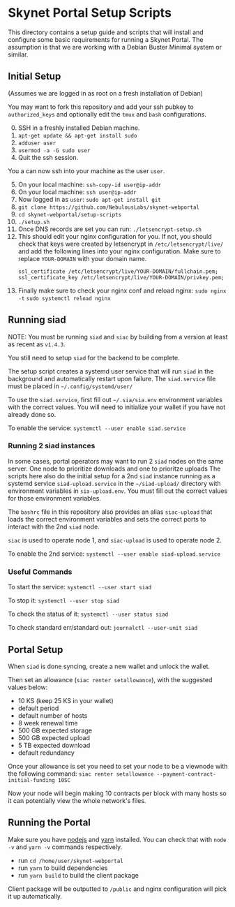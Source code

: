 # Skynet Portal Setup Scripts

This directory contains a setup guide and scripts that will install and
configure some basic requirements for running a Skynet Portal. The assumption is
that we are working with a Debian Buster Minimal system or similar.

## Initial Setup

(Assumes we are logged in as root on a fresh installation of Debian)

You may want to fork this repository and add your ssh pubkey to
`authorized_keys` and optionally edit the `tmux` and `bash` configurations.

0. SSH in a freshly installed Debian machine.
1. `apt-get update && apt-get install sudo`
1. `adduser user`
1. `usermod -a -G sudo user`
1. Quit the ssh session.

You a can now ssh into your machine as the user `user`.

5. On your local machine: `ssh-copy-id user@ip-addr`
6. On your local machine: `ssh user@ip-addr`
7. Now logged in as `user`: `sudo apt-get install git`
8. `git clone https://github.com/NebulousLabs/skynet-webportal`
9. `cd skynet-webportal/setup-scripts`
10. `./setup.sh`
11. Once DNS records are set you can run: `./letsencrypt-setup.sh`
12. This should edit your nginx configuration for you. If not, you should check
    that keys were created by letsencrypt in `/etc/letsencrypt/live/` and add
    the following lines into your nginx configuration. Make sure to replace
    `YOUR-DOMAIN` with your domain name.
    ```
    ssl_certificate /etc/letsencrypt/live/YOUR-DOMAIN/fullchain.pem;
    ssl_certificate_key /etc/letsencrypt/live/YOUR-DOMAIN/privkey.pem;
    ```
13. Finally make sure to check your nginx conf and reload nginx:
    `sudo nginx -t`
    `sudo systemctl reload nginx`

## Running siad

NOTE: You must be running `siad` and `siac` by building from a version at least
as recent as `v1.4.3`.

You still need to setup `siad` for the backend to be complete.

The setup script creates a systemd user service that will run `siad` in the
background and automatically restart upon failure. The `siad.service` file must
be placed in `~/.config/systemd/user/`

To use the `siad.service`, first fill out `~/.sia/sia.env` environment variables with the
correct values. You will need to initialize your wallet if you have not already
done so.

To enable the service: `systemctl --user enable siad.service`

### Running 2 siad instances
In some cases, portal operators may want to run 2 `siad` nodes on the same
server. One node to prioritize downloads and one to prioritze uploads The
scripts here also do the initial setup for a 2nd `siad` instance running as a
systemd service `siad-upload.service` in the `~/siad-upload/` directory with
environment variables in `sia-upload.env`. You must fill out the correct values
for those environment variables.

The `bashrc` file in this repository  also provides an alias `siac-upload` that
loads the correct environment variables and sets the correct ports to interact
with the 2nd `siad` node.

`siac` is used to operate node 1, and `siac-upload` is used to operate node 2.

To enable the 2nd service: `systemctl --user enable siad-upload.service`

### Useful Commands

To start the service: `systemctl --user start siad`

To stop it: `systemctl --user stop siad`

To check the status of it: `systemctl --user status siad`

To check standard err/standard out: `journalctl --user-unit siad`

## Portal Setup

When `siad` is done syncing, create a new wallet and unlock the wallet.

Then set an allowance (`siac renter setallowance`), with the suggested values
below:

- 10 KS (keep 25 KS in your wallet)
- default period
- default number of hosts
- 8 week renewal time
- 500 GB expected storage
- 500 GB expected upload
- 5 TB expected download
- default redundancy

Once your allowance is set you need to set your node to be a viewnode with the
following command:
`siac renter setallowance --payment-contract-initial-funding 10SC`

Now your node will begin making 10 contracts per block with many hosts so it can
potentially view the whole network's files.

## Running the Portal

Make sure you have [nodejs](https://nodejs.org/en/download/package-manager/) and [yarn](https://yarnpkg.com/getting-started/install) installed.
You can check that with `node -v` and `yarn -v` commands respectively.

- run `cd /home/user/skynet-webportal`
- run `yarn` to build dependencies
- run `yarn build` to build the client package

Client package will be outputted to `/public` and nginx configuration will pick it up automatically.
